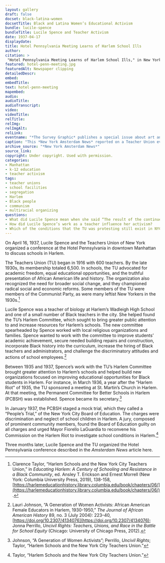 ```yaml
--- 
layout: gallery
draft: false
docset: black-latina-women
docsetTitle: Black and Latina Women’s Educational Activism
bundle: lucile-spence
bundleTitle: Lucile Spence and Teacher Activism
date: 1937-04-17
displaydate: 
title: Hotel Pennsylvania Meeting Learns of Harlem School Ills
author: 
citation: >
 "Hotel Pennsylvania Meeting Learns of Harlem School Ills," in New York City Civil Rights History Project, Accessed: [Month Day, Year], https://nyccivilrightshistory.org/gallery/hotel-penn-meeting.
featured: hotel-penn-meeting.jpg
featuredAlt: Newspaper clipping
detailedDescr: 
embed: 
embedTitle: 
text: hotel-penn-meeting
mapembed: 
audio: 
audioTitle: 
audioTranscript: 
video: 
videoTitle: 
relTitle: 
relImg: 
relImgAlt: 
relLink: 
eventname: "*The Survey Graphic* publishes a special issue about art and intellectual life in Harlem, edited by Alain Locke."
caption: "This *New York Amsterdam News* reported on a Teacher Union event focused on racism and inequality in Harlem schools."
archive_source: "*New York Amsterdam News*"
source_link: 
copyright: Under copyright. Used with permission. 
categories: 
- Manhattan
- k-12 education
- teacher activism
tags: 
- teacher unions
- school facilities
- segregation
- Harlem
- Black people
- communism
- multiracial organizing
questions:
- What did Lucile Spence mean when she said “The result of the continued neglect of this group in the heart of New York presents a challenging situation for the educator who sees the fruits of such neglect?” What other comments by Spence or others in the article stand out to you? 
- How did Lucile Spence’s work as a teacher influence her activism?
- Which of the conditions that the TU was protesting still exist in NYC schools today?
--- 
```


On April 16, 1937, Lucile Spence and the Teachers Union of New York organized a conference at the Hotel Pennsylvania in downtown Manhattan to discuss schools in Harlem.

The Teachers Union (TU) began in 1916 with 600 teachers. By the late 1930s, its membership totaled 6,500. In schools, the TU advocated for academic freedom, equal educational opportunities, and the truthful presentation of African American life and history. The organization also recognized the need for broader social change, and they championed radical social and economic reforms. Some members of the TU were members of the Communist Party, as were many leftist New Yorkers in the 1930s.[^1]  

Lucile Spence was a teacher of biology at Harlem’s Wadleigh High School and one of a small number of Black teachers in the city. She helped found the TU’s Harlem Committee, which sought to bring greater public attention to and increase resources for Harlem’s schools. The new committee spearheaded by Spence worked with local religious organizations and families. Spence wanted to work with the committee to improve students’ academic achievement, secure needed building repairs and construction, incorporate Black history into the curriculum, increase the hiring of Black teachers and administrators, and challenge the discriminatory attitudes and actions of school employees.[^2]  

Between 1935 and 1937, Spence’s work with the TU’s Harlem Committee brought greater attention to Harlem’s schools and helped build new organizations focused on improving educational opportunities for Black students in Harlem. For instance, in March 1936, a year after the “Harlem Riot" of 1935, the TU sponsored a meeting at St. Martin’s Church in Harlem. At that meeting, the Permanent Committee for Better Schools in Harlem (PCBSH) was established. Spence became its secretary.[^3]  

In January 1937, the PCBSH staged a mock trial, which they called a “People’s Trial,” of the New York City Board of Education. The charges were discrimination and neglect of school children in Harlem. A jury, composed of prominent community members, found the Board of Education guilty on all charges and urged Mayor Fiorello LaGuardia to reconvene his Commission on the Harlem Riot to investigate school conditions in Harlem.[^4]

Three months later, Lucile Spence and the TU organized the Hotel Pennsylvania conference described in the *Amsterdam News* article here.

[^1]: Clarence Taylor, “Harlem Schools and the New York City Teachers Union,” in *Educating Harlem: A Century of Schooling and Resistance in a Black Community*, ed. Ansley T. Erickson and Ernest Morrell (New York: Columbia University Press, 2019), 138-158, [https://harlemeducationhistory.library.columbia.edu/book/chapters/06/](https://harlemeducationhistory.library.columbia.edu/book/chapters/06/).

[^2]: Lauri Johnson, “A Generation of Women Activists: African American Female Educators in Harlem, 1930-1950,” *The Journal of African American History* 89, no. 3 (July 2004): 223–40, [https://doi.org/10.2307/4134076](https://doi.org/10.2307/4134076); Jonna Perrillo, *Uncivil Rights: Teachers, Unions, and Race in the Battle for School Equity* (Chicago: University of Chicago Press, 2012).

[^3]: Johnson, “A Generation of Women Activists”; Perrillo,  *Uncivil Rights*; Taylor, “Harlem Schools and the New York City Teachers Union.”  

[^4]: Taylor, “Harlem Schools and the New York City Teachers Union.”  

